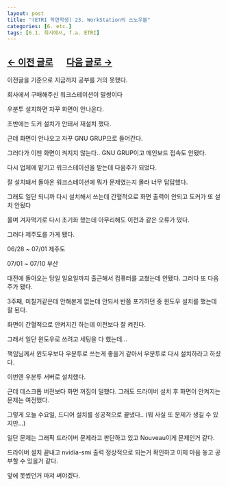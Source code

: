 ```yaml
---
layout: post
title: "(ETRI 학연학생) 23. WorkStation의 스노우볼"
categories: [6. etc.]
tags: [6.1. 회사에서, f.a. ETRI]
---
```


## [←  이전 글로](https://maizer2.github.io/6.%20etc2022/07/01/(ETRI-학연학생)-22.html) 　 [다음 글로 →](https://maizer2.github.io/6.%20etc2022/07/12/(ETRI-학연학생)-24.html)

이전글을 기준으로 지금까지 공부를 거의 못했다.

회사에서 구매해주신 워크스테이션이 말썽이다

우분투 설치하면 자꾸 화면이 안나온다.

초반에는 도커 설치가 안돼서 재설치 했다.

근데 화면이 안나오고 자꾸 GNU GRUP으로 들어간다.

그러다가 이젠 화면이 켜지지 않는다.. GNU GRUP이고 메인보드 접속도 안됐다.

다시 업체에 맡기고 워크스테이션을 받는데 다음주가 되었다.

잘 설치돼서 돌아온 워크스테이션에 뭐가 문제였는지 몰라 너무 답답했다.

그래도 일단 되니까 다시 설치해서 쓰는데 간혈적으로 화면 출력이 안되고 도커가 또 설치 안됬다

울며 겨자먹기로 다시 초기화 했는데 아무리해도 이전과 같은 오류가 떴다.

그러다 제주도를 가게 됐다.

06/28 ~ 07/01 제주도

07/01 ~ 07/10 부산

대전에 돌아오는 당일 일요일까지 출근해서 컴퓨터를 고쳤는데 안됐다. 그러다 또 다음주가 됐다.

3주째, 미칠거같은데 안해본게 없는데 안되서 반쯤 포기하던 중 윈도우 설치를 했는데 잘 된다.

화면이 간혈적으로 안켜지긴 하는데 이전보다 잘 켜진다.

그래서 일단 윈도우로 쓰려고 세팅을 다 했는데...

책임님께서 윈도우보다 우분투로 쓰는게 좋을거 같아서 우분투로 다시 설치하라고 하셨다.

이번엔 우분투 서버로 설치했다.

근데 데스크톱 버전보다 화면 꺼짐이 덜했다. 그래도 드라이버 설치 후 화면이 안켜지는 문제는 여전했다.

그렇게 오늘 수요일, 드디어 설치를 성공적으로 끝냈다.. (뭐 사실 또 문제가 생길 수 있지만...)

일단 문제는 그래픽 드라이버 문제라고 판단하고 있고 Nouveau이게 문제인거 같다.

드라이버 설치 끝내고 nvidia-smi 출력 정상적으로 되는거 확인하고 이제 마음 놓고 공부할 수 있을거 같다.

앞에 못썼던거 마져 써야겠다.